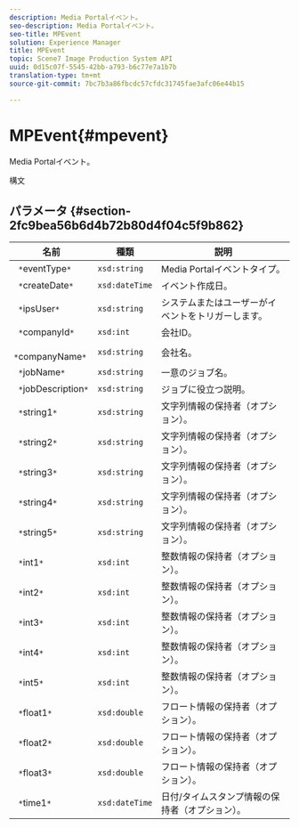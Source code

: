 ```yaml
---
description: Media Portalイベント。
seo-description: Media Portalイベント。
seo-title: MPEvent
solution: Experience Manager
title: MPEvent
topic: Scene7 Image Production System API
uuid: 0d15c07f-5545-42bb-a793-b6c77e7a1b7b
translation-type: tm+mt
source-git-commit: 7bc7b3a86fbcdc57cfdc31745fae3afc06e44b15

---
```



# MPEvent{#mpevent}

Media Portalイベント。

構文

## パラメータ {#section-2fc9bea56b6d4b72b80d4f04c5f9b862}

| 名前 | 種類 | 説明 |
|---|---|---|
| ` *`eventType`*` | `xsd:string` | Media Portalイベントタイプ。 |
| ` *`createDate`*` | `xsd:dateTime` | イベント作成日。 |
| ` *`ipsUser`*` | `xsd:string` | システムまたはユーザーがイベントをトリガーします。 |
| ` *`companyId`*` | `xsd:int` | 会社ID。 |
| ` *`companyName`*` | `xsd:string` | 会社名。 |
| ` *`jobName`*` | `xsd:string` | 一意のジョブ名。 |
| ` *`jobDescription`*` | `xsd:string` | ジョブに役立つ説明。 |
| ` *`string1`*` | `xsd:string` | 文字列情報の保持者（オプション）。 |
| ` *`string2`*` | `xsd:string` | 文字列情報の保持者（オプション）。 |
| ` *`string3`*` | `xsd:string` | 文字列情報の保持者（オプション）。 |
| ` *`string4`*` | `xsd:string` | 文字列情報の保持者（オプション）。 |
| ` *`string5`*` | `xsd:string` | 文字列情報の保持者（オプション）。 |
| ` *`int1`*` | `xsd:int` | 整数情報の保持者（オプション）。 |
| ` *`int2`*` | `xsd:int` | 整数情報の保持者（オプション）。 |
| ` *`int3`*` | `xsd:int` | 整数情報の保持者（オプション）。 |
| ` *`int4`*` | `xsd:int` | 整数情報の保持者（オプション）。 |
| ` *`int5`*` | `xsd:int` | 整数情報の保持者（オプション）。 |
| ` *`float1`*` | `xsd:double` | フロート情報の保持者（オプション）。 |
| ` *`float2`*` | `xsd:double` | フロート情報の保持者（オプション）。 |
| ` *`float3`*` | `xsd:double` | フロート情報の保持者（オプション）。 |
| ` *`time1`*` | `xsd:dateTime` | 日付/タイムスタンプ情報の保持者（オプション）。 |

